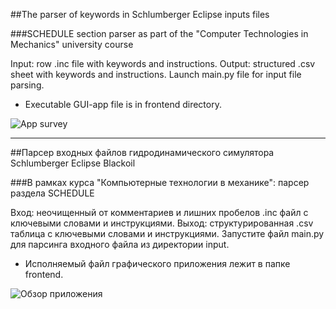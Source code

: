 ##The parser of keywords in Schlumberger Eclipse inputs files

###SCHEDULE section parser as part of the "Computer Technologies in Mechanics" university course

Input: row .inc file with keywords and instructions.
Output: structured .csv sheet with keywords and instructions.
Launch main.py file for input file parsing.

* Executable GUI-app file is in frontend directory. 

![App survey](https://github.com/mualal/eclipse-inputs-parser/blob/main/images/parser_app_survey.gif)

---

##Парсер входных файлов гидродинамического симулятора Schlumberger Eclipse Blackoil

###В рамках курса "Компьютерные технологии в механике": парсер раздела SCHEDULE

Вход: неочищенный от комментариев и лишних пробелов .inc файл с ключевыми словами и инструкциями.
Выход: структурированная .csv таблица с ключевыми словами и инструкциями.
Запустите файл main.py для парсинга входного файла из директории input.

* Исполняемый файл графического приложения лежит в папке frontend.

![Обзор приложения](https://github.com/mualal/eclipse-inputs-parser/blob/main/images/parser_app_survey.gif)
